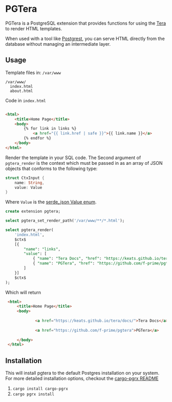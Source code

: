 # PGTera

PGTera is a PostgreSQL extension that provides functions for using the [Tera](https://keats.github.io/tera/) to render HTML templates. 

When used with a tool like [Postgrest](https://postgrest.org/en/stable/), you can serve HTML directly from the database without managing an intermediate layer.

## Usage

Template files in: `/var/www`
```
/var/www/
  index.html
  about.html
```

Code in `index.html`

```html

<html>
    <title>Home Page</title>
    <body>
        {% for link in links %}
            <a href="{{ link.href | safe }}">{{ link.name }}</a>
        {% endfor %}
    </body>
</html>

```

Render the template in your SQL code. The Second argument of `pgtera_render` is the context which must be passed in as an array of JSON objects that conforms to the following type:

```rust
struct CtxInput {
    name: String,
    value: Value
}
```

Where `Value` is the [serde_json Value enum](https://docs.rs/serde_json/latest/serde_json/value/enum.Value.html). 

```sql
create extension pgtera;

select pgtera_set_render_path('/var/www/**/*.html');

select pgtera_render(
    'index.html',
    $ctx$
    [{
        "name": "links",
        "value": [
            { "name": "Tera Docs", "href": "https://keats.github.io/tera/docs/" },
            { "name": "PGTera", "href": "https://github.com/f-prime/pgtera" }
        ]
    }]
    $ctx$
);
```

Which will return

```html
 <html>                                                                
     <title>Home Page</title>                                          
     <body>                                                            
                                                                       
             <a href="https://keats.github.io/tera/docs/">Tera Docs</a>
                                                                       
             <a href="https://github.com/f-prime/pgtera">PGTera</a>    
                                                                       
     </body>                                                           
 </html>                                                               
```

## Installation

This will install pgtera to the default Postgres installation on your system. For more detailed installation options, checkout the [cargo-pgrx README](https://github.com/pgcentralfoundation/pgrx/blob/develop/cargo-pgrx/README.md)

1. `cargo install cargo-pgrx`
2. `cargo pgrx install`


